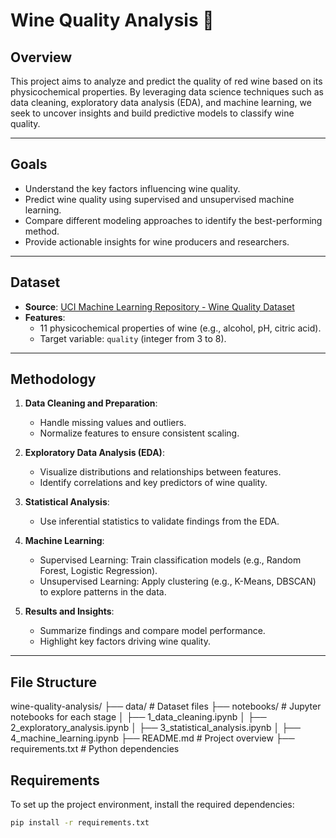 # Wine Quality Analysis 🍷

## Overview
This project aims to analyze and predict the quality of red wine based on its physicochemical properties. By leveraging data science techniques such as data cleaning, exploratory data analysis (EDA), and machine learning, we seek to uncover insights and build predictive models to classify wine quality.

---

## Goals
- Understand the key factors influencing wine quality.
- Predict wine quality using supervised and unsupervised machine learning.
- Compare different modeling approaches to identify the best-performing method.
- Provide actionable insights for wine producers and researchers.

---

## Dataset
- **Source**: [UCI Machine Learning Repository - Wine Quality Dataset](https://archive.ics.uci.edu/ml/datasets/wine+quality)
- **Features**: 
  - 11 physicochemical properties of wine (e.g., alcohol, pH, citric acid).
  - Target variable: `quality` (integer from 3 to 8).

---

## Methodology
1. **Data Cleaning and Preparation**:
   - Handle missing values and outliers.
   - Normalize features to ensure consistent scaling.

2. **Exploratory Data Analysis (EDA)**:
   - Visualize distributions and relationships between features.
   - Identify correlations and key predictors of wine quality.

3. **Statistical Analysis**:
   - Use inferential statistics to validate findings from the EDA.

4. **Machine Learning**:
   - Supervised Learning: Train classification models (e.g., Random Forest, Logistic Regression).
   - Unsupervised Learning: Apply clustering (e.g., K-Means, DBSCAN) to explore patterns in the data.

5. **Results and Insights**:
   - Summarize findings and compare model performance.
   - Highlight key factors driving wine quality.

---

## File Structure
wine-quality-analysis/
├── data/                   # Dataset files
├── notebooks/              # Jupyter notebooks for each stage
│   ├── 1_data_cleaning.ipynb
│   ├── 2_exploratory_analysis.ipynb
│   ├── 3_statistical_analysis.ipynb
│   ├── 4_machine_learning.ipynb
├── README.md               # Project overview
├── requirements.txt        # Python dependencies

## Requirements
To set up the project environment, install the required dependencies:

```bash
pip install -r requirements.txt
